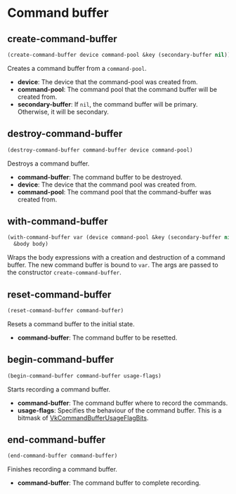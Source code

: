 
# Command buffer

## create-command-buffer

```lisp
(create-command-buffer device command-pool &key (secondary-buffer nil))
```

Creates a command buffer from a `command-pool`. 

* **device**: The device that the command-pool was created from.
* **command-pool**: The command pool that the command buffer will be created from.
* **secondary-buffer**: If `nil`, the command buffer will be primary. Otherwise, it will be secondary.

## destroy-command-buffer

```lisp
(destroy-command-buffer command-buffer device command-pool)
```

Destroys a command buffer.

* **command-buffer**: The command buffer to be destroyed.
* **device**: The device that the command pool was created from.
* **command-pool**: The command pool that the command-buffer was created from.

## with-command-buffer

```lisp
(with-command-buffer var (device command-pool &key (secondary-buffer nil))
  &body body)
```

Wraps the body expressions with a creation and destruction of a command buffer. The new command buffer is bound to `var`. The args are passed to the constructor `create-command-buffer`.

## reset-command-buffer

```lisp
(reset-command-buffer command-buffer)
```

Resets a command buffer to the initial state.

* **command-buffer**: The command buffer to be resetted.

## begin-command-buffer

```lisp
(begin-command-buffer command-buffer usage-flags)
```

Starts recording a command buffer.

* **command-buffer**: The command buffer where to record the commands.
* **usage-flags**: Specifies the behaviour of the command buffer. This is a bitmask of [VkCommandBufferUsageFlagBits](https://www.khronos.org/registry/vulkan/specs/1.3-extensions/man/html/VkCommandBufferUsageFlagBits.html).

## end-command-buffer

```lisp
(end-command-buffer command-buffer)
```

Finishes recording a command buffer.

* **command-buffer**: The command buffer to complete recording.








